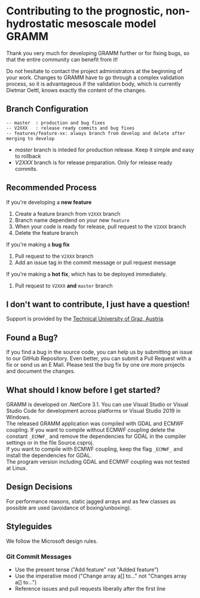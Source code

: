 # Contributing to the prognostic, non-hydrostatic mesoscale model GRAMM
Thank you very much for developing GRAMM further or for fixing bugs, so that the entire community can benefit from it!

Do not hesitate to contact the project administrators at the beginning of your work. Changes to GRAMM have to go through a complex validation
 process, so it is advantageous if the validation body, which is currently Dietmar Oettl, knows exactly the content of the changes.

## Branch Configuration

```
-- master  : production and bug fixes
-- V2XXX   : release ready commits and bug fixes
-- features/feature-xx: always branch from develop and delete after merging to develop
```

- *master* branch is inteded for production release. Keep it simple and easy to rollback
- *V2XXX*  branch is for release preparation. Only for release ready commits.


## Recommended Process

If you're developing a **new feature**

1. Create a feature branch from `V2XXX` branch
2. Branch name dependend on your new `feature`
3. When your code is ready for release, pull request to the `V2XXX` branch
4. Delete the feature branch


If you're making a **bug fix**

1. Pull request to the `V2XXX` branch
2. Add an issue tag in the commit message or pull request message

If you're making a **hot fix**, which has to be deployed immediately.
1. Pull request to `V2XXX` **and** `master` branch

## I don't want to contribute, I just have a question!
Support is provided by the [Technical University of Graz, Austria](http://lampz.tugraz.at/~gral/). 

## Found a Bug?
If you find a bug in the source code, you can help us by submitting an issue to our GitHub Repository. Even better, you can submit a Pull Request with a fix or send us an E Mail.
Please test the bug fix by one ore more projects and document the changes.

## What should I know before I get started?
GRAMM is developed on .NetCore 3.1. You can use Visual Studio or Visual Studio Code for development across platforms or Visual Studio 2019 in Windows.<br>
The released GRAMM application was compiled with GDAL and ECMWF coupling. If you want to compile without ECMWF coupling delete the constant `_ECMWF_` and remove the dependencies for GDAL in the compiler settings or in the file Source.csproj.<br>
If you want to compile with ECMWF coupling, keep the flag `_ECMWF_` and install the dependencies for GDAL. <br>
The program version including GDAL and ECMWF coupling was not tested at Linux.


## Design Decisions
For performance reasons, static jagged arrays and as few classes as possible are used (avoidance of boxing/unboxing). 

## Styleguides
We follow the Microsoft design rules.

### Git Commit Messages
* Use the present tense ("Add feature" not "Added feature")
* Use the imperative mood ("Change array a[] to..." not "Changes array a[] to...")
* Reference issues and pull requests liberally after the first line

